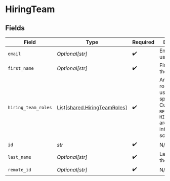 # HiringTeam


## Fields

| Field                                                                                                                                     | Type                                                                                                                                      | Required                                                                                                                                  | Description                                                                                                                               | Example                                                                                                                                   |
| ----------------------------------------------------------------------------------------------------------------------------------------- | ----------------------------------------------------------------------------------------------------------------------------------------- | ----------------------------------------------------------------------------------------------------------------------------------------- | ----------------------------------------------------------------------------------------------------------------------------------------- | ----------------------------------------------------------------------------------------------------------------------------------------- |
| `email`                                                                                                                                   | *Optional[str]*                                                                                                                           | :heavy_check_mark:                                                                                                                        | Email of the user.                                                                                                                        |                                                                                                                                           |
| `first_name`                                                                                                                              | *Optional[str]*                                                                                                                           | :heavy_check_mark:                                                                                                                        | First name of the user.                                                                                                                   |                                                                                                                                           |
| `hiring_team_roles`                                                                                                                       | List[[shared.HiringTeamRoles](../../models/shared/hiringteamroles.md)]                                                                    | :heavy_check_mark:                                                                                                                        | Array of the roles of the user for this specific job. Currently only `RECRUITER` and `HIRING_MANAGER` are mapped into our unified schema. | RECRUITER                                                                                                                                 |
| `id`                                                                                                                                      | *str*                                                                                                                                     | :heavy_check_mark:                                                                                                                        | N/A                                                                                                                                       |                                                                                                                                           |
| `last_name`                                                                                                                               | *Optional[str]*                                                                                                                           | :heavy_check_mark:                                                                                                                        | Last name of the user.                                                                                                                    |                                                                                                                                           |
| `remote_id`                                                                                                                               | *Optional[str]*                                                                                                                           | :heavy_check_mark:                                                                                                                        | N/A                                                                                                                                       |                                                                                                                                           |